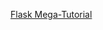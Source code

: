  [Flask Mega-Tutorial](https://blog.miguelgrinberg.com/post/the-flask-mega-tutorial-part-i-hello-world)